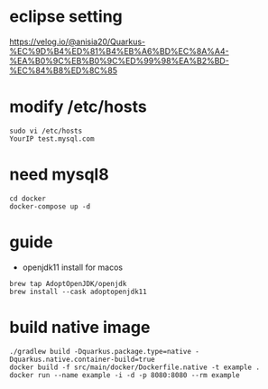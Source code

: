 # eclipse setting
https://velog.io/@anisia20/Quarkus-%EC%9D%B4%ED%81%B4%EB%A6%BD%EC%8A%A4-%EA%B0%9C%EB%B0%9C%ED%99%98%EA%B2%BD-%EC%84%B8%ED%8C%85

# modify /etc/hosts
```
sudo vi /etc/hosts
YourIP test.mysql.com
```

# need mysql8
```
cd docker
docker-compose up -d
```

# guide
- openjdk11 install for macos
```
brew tap AdoptOpenJDK/openjdk
brew install --cask adoptopenjdk11
```

# build native image
```
./gradlew build -Dquarkus.package.type=native -Dquarkus.native.container-build=true
docker build -f src/main/docker/Dockerfile.native -t example .
docker run --name example -i -d -p 8080:8080 --rm example
```
